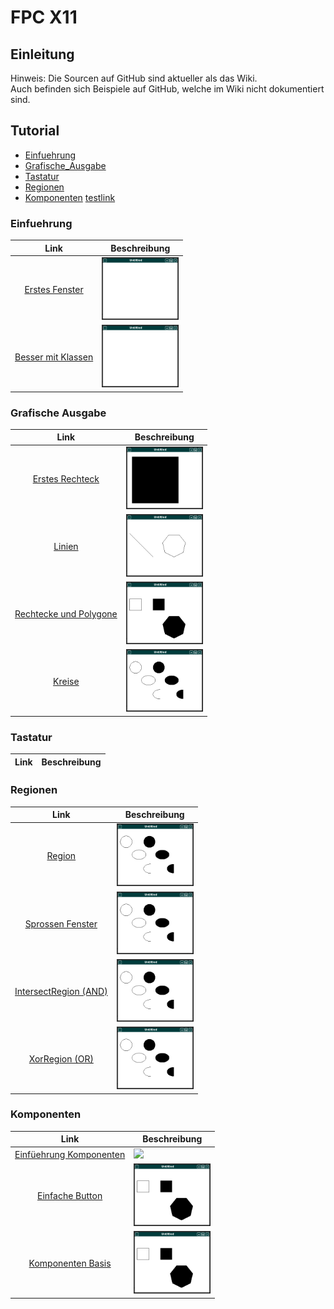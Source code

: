 # FPC X11
## Einleitung
Hinweis: Die Sourcen auf GitHub sind aktueller als das Wiki.<br>
Auch befinden sich Beispiele auf GitHub, welche im Wiki nicht dokumentiert sind.<br>
## Tutorial
* [Einfuehrung](#einfuehrung)
* [Grafische_Ausgabe](#grafische-ausgabe)
* [Tastatur](#tastatur)
* [Regionen](#regionen)
* [Komponenten](#komponenten)
 [testlink](#radiobutton)
### Einfuehrung
| Link | Beschreibung
| :---: | ---
| [Erstes Fenster](01_-_Einfuehrung/10_-_Erstes_Fenster/readme.md) | <img src="01_-_Einfuehrung/10_-_Erstes_Fenster/image.png" height="100px">
| [Besser mit Klassen](01_-_Einfuehrung/20_-_Besser_mit_Klassen/readme.md) | <img src="01_-_Einfuehrung/20_-_Besser_mit_Klassen/image.png" height="100px">
### Grafische Ausgabe
| Link | Beschreibung
| :---: | ---
| [Erstes Rechteck](02_-_Grafische_Ausgabe/10_-_Erstes_Rechteck/readme.md) | <img src="02_-_Grafische_Ausgabe/10_-_Erstes_Rechteck/image.png" height="100px">
| [Linien](02_-_Grafische_Ausgabe/22_-_Linien/readme.md) | <img src="02_-_Grafische_Ausgabe/22_-_Linien/image.png" height="100px">
| [Rechtecke und Polygone](02_-_Grafische_Ausgabe/25_-_Rechtecke_und_Polygone/readme.md) | <img src="02_-_Grafische_Ausgabe/25_-_Rechtecke_und_Polygone/image.png" height="100px">
| [Kreise](02_-_Grafische_Ausgabe/35_-_Kreise/readme.md) | <img src="02_-_Grafische_Ausgabe/35_-_Kreise/image.png" height="100px">
### Tastatur
| Link | Beschreibung
| :---: | ---
### Regionen
| Link | Beschreibung
| :---: | ---
| [Region](06_-_Regionen/35_-_Region/readme.md) | <img src="06_-_Regionen/35_-_Region/image.png" height="100px">
| [Sprossen Fenster](06_-_Regionen/40_-_Sprossen_Fenster/readme.md) | <img src="06_-_Regionen/40_-_Sprossen_Fenster/image.png" height="100px">
| [IntersectRegion (AND)](06_-_Regionen/45_-_IntersectRegion_(AND)/readme.md) | <img src="06_-_Regionen/45_-_IntersectRegion_(AND)/image.png" height="100px">
| [XorRegion (OR)](06_-_Regionen/50_-_XorRegion_(OR)/readme.md) | <img src="06_-_Regionen/50_-_XorRegion_(OR)/image.png" height="100px">
### Komponenten
| Link | Beschreibung
| :---: | ---
| [Einfüehrung Komponenten](20_-_Komponenten/10_-_Einfüehrung_Komponenten/readme.md) | <img src="20_-_Komponenten/10_-_Einfüehrung_Komponenten/image.png" height="100px">
| [Einfache Button](20_-_Komponenten/25_-_Einfache_Button/readme.md) | <img src="20_-_Komponenten/25_-_Einfache_Button/image.png" height="100px">
| [Komponenten Basis](20_-_Komponenten/34_-_Komponenten_Basis/readme.md) | <img src="20_-_Komponenten/34_-_Komponenten_Basis/image.png" height="100px">

